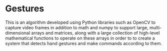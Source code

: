 # Gestures
This is an algorithm developed using Python libraries such as OpenCV to capture video frames in addition to math and  numpy to support  large, multi-dimensional arrays and matrices, along with a large collection of high-level mathematical functions to operate on these arrays in order to to create a system that detects hand gestures and make commands according to them.
